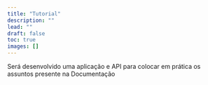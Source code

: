 ```yaml
---
title: "Tutorial"
description: ""
lead: ""
draft: false
toc: true
images: []
---
```


Será desenvolvido uma aplicação e API para colocar em prática os assuntos presente na Documentação
